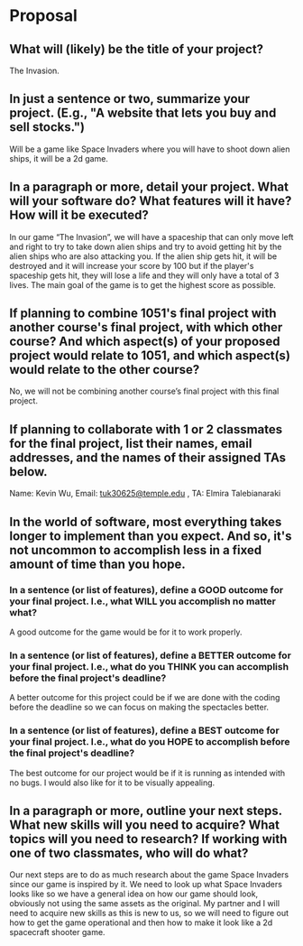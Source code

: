 # Proposal

## What will (likely) be the title of your project?

The Invasion.

## In just a sentence or two, summarize your project. (E.g., "A website that lets you buy and sell stocks.")

Will be a game like Space Invaders where you will have to shoot down alien ships, it will be a 2d game.

## In a paragraph or more, detail your project. What will your software do? What features will it have? How will it be executed?

In our game “The Invasion”, we will have a spaceship that can only move left and right to try to take down alien ships and try to avoid getting hit by the alien ships who are also attacking you. If the alien ship gets hit, it will be destroyed and it will increase your score by 100 but if the player's spaceship gets hit, they will lose a life and they will only have a total of 3 lives. The main goal of the game is to get the highest score as possible.

## If planning to combine 1051's final project with another course's final project, with which other course? And which aspect(s) of your proposed project would relate to 1051, and which aspect(s) would relate to the other course?

No, we will not be combining another course’s final project with this final project.

## If planning to collaborate with 1 or 2 classmates for the final project, list their names, email addresses, and the names of their assigned TAs below.

Name: Kevin Wu,
Email: tuk30625@temple.edu ,
TA: Elmira Talebianaraki

## In the world of software, most everything takes longer to implement than you expect. And so, it's not uncommon to accomplish less in a fixed amount of time than you hope.

### In a sentence (or list of features), define a GOOD outcome for your final project. I.e., what WILL you accomplish no matter what?

A good outcome for the game would be for it to work properly.

### In a sentence (or list of features), define a BETTER outcome for your final project. I.e., what do you THINK you can accomplish before the final project's deadline?

A better outcome for this project could be if we are done with the coding before the deadline so we can focus on making the spectacles better.

### In a sentence (or list of features), define a BEST outcome for your final project. I.e., what do you HOPE to accomplish before the final project's deadline?

The best outcome for our project would be if it is running as intended with no bugs. I would also like for it to be visually appealing.

## In a paragraph or more, outline your next steps. What new skills will you need to acquire? What topics will you need to research? If working with one of two classmates, who will do what?

Our next steps are to do as much research about the game Space Invaders since our game is inspired by it. We need to look up what Space Invaders looks like so we have a general idea on how our game should look, obviously not using the same assets as the original. My partner and I will need to acquire new skills as this is new to us, so we will need to figure out how to get the game operational and then how to make it look like a 2d spacecraft shooter game.

